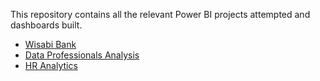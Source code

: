 This repository contains all the relevant Power BI projects attempted and dashboards built.

- [Wisabi Bank](https://github.com/dandanZ-Z/Portfolio-Projects-/tree/main/Power%20BI/Wisabi%20Bank)
- [Data Professionals Analysis](https://github.com/dandanZ-Z/Portfolio-Projects-/tree/main/Power%20BI/Data%20Professionals%20Analysis)
- [HR Analytics](https://github.com/dandanZ-Z/Portfolio-Projects-/tree/main/Power%20BI/HR%20Analytics)
